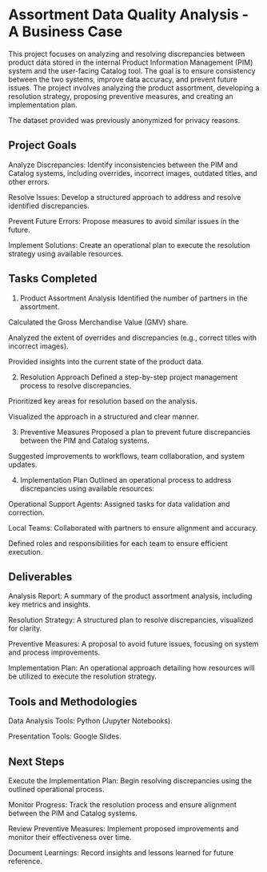 # Assortment Data Quality Analysis - A Business Case

This project focuses on analyzing and resolving discrepancies between product data stored in the internal Product Information Management (PIM) system and the user-facing Catalog tool. The goal is to ensure consistency between the two systems, improve data accuracy, and prevent future issues. The project involves analyzing the product assortment, developing a resolution strategy, proposing preventive measures, and creating an implementation plan.

The dataset provided was previously anonymized for privacy reasons.

## Project Goals
Analyze Discrepancies: Identify inconsistencies between the PIM and Catalog systems, including overrides, incorrect images, outdated titles, and other errors.

Resolve Issues: Develop a structured approach to address and resolve identified discrepancies.

Prevent Future Errors: Propose measures to avoid similar issues in the future.

Implement Solutions: Create an operational plan to execute the resolution strategy using available resources.

## Tasks Completed
1. Product Assortment Analysis
Identified the number of partners in the assortment.

Calculated the Gross Merchandise Value (GMV) share.

Analyzed the extent of overrides and discrepancies (e.g., correct titles with incorrect images).

Provided insights into the current state of the product data.

2. Resolution Approach
Defined a step-by-step project management process to resolve discrepancies.

Prioritized key areas for resolution based on the analysis.

Visualized the approach in a structured and clear manner.

3. Preventive Measures
Proposed a plan to prevent future discrepancies between the PIM and Catalog systems.

Suggested improvements to workflows, team collaboration, and system updates.

4. Implementation Plan
Outlined an operational process to address discrepancies using available resources:

Operational Support Agents: Assigned tasks for data validation and correction.

Local Teams: Collaborated with partners to ensure alignment and accuracy.

Defined roles and responsibilities for each team to ensure efficient execution.

## Deliverables
Analysis Report: A summary of the product assortment analysis, including key metrics and insights.

Resolution Strategy: A structured plan to resolve discrepancies, visualized for clarity.

Preventive Measures: A proposal to avoid future issues, focusing on system and process improvements.

Implementation Plan: An operational approach detailing how resources will be utilized to execute the resolution strategy.

## Tools and Methodologies
Data Analysis Tools: Python (Jupyter Notebooks).

Presentation Tools: Google Slides.

## Next Steps
Execute the Implementation Plan: Begin resolving discrepancies using the outlined operational process.

Monitor Progress: Track the resolution process and ensure alignment between the PIM and Catalog systems.

Review Preventive Measures: Implement proposed improvements and monitor their effectiveness over time.

Document Learnings: Record insights and lessons learned for future reference.
